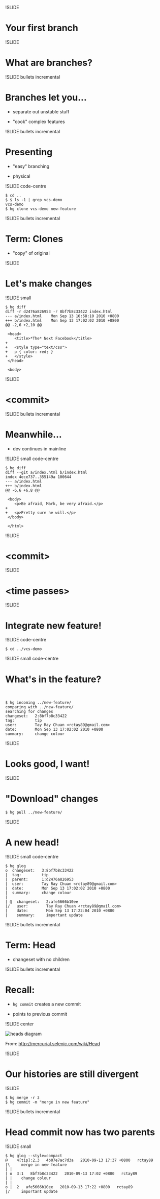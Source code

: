 !SLIDE

# Your first branch #

!SLIDE

# What are branches?

!SLIDE bullets incremental

# Branches let you...

- separate out unstable stuff

- "cook" complex features

!SLIDE bullets incremental

# Presenting

- "easy" branching

- physical

!SLIDE code-centre

	$ cd ..
	$ $ ls -1 | grep vcs-demo
	vcs-demo
	$ hg clone vcs-demo new-feature

!SLIDE bullets incremental

# Term: Clones

- "copy" of original

!SLIDE

# Let's make changes

!SLIDE small

	$ hg diff
	diff -r d2476a826953 -r 8bf7b8c33422 index.html
	--- a/index.html	Mon Sep 13 16:58:10 2010 +0800
	+++ b/index.html	Mon Sep 13 17:02:02 2010 +0800
	@@ -2,6 +2,10 @@

	 <head>
	 	<title>*The* Next Facebook</title>
	+
	+	<style type="text/css">
	+	p { color: red; }
	+	</style>
	 </head>

	 <body>


!SLIDE

# &lt;commit&gt;

!SLIDE bullets incremental

# Meanwhile...

- dev continues in mainline

!SLIDE small code-centre

	$ hg diff
	diff --git a/index.html b/index.html
	index 4ece737..355149a 100644
	--- a/index.html
	+++ b/index.html
	@@ -6,6 +6,8 @@

	 <body>
	 	<p>Be afraid, Mark, be very afraid.</p>
	+
	+	<p>Pretty sure he will.</p>
	 </body>

	 </html>


!SLIDE

# &lt;commit&gt;

!SLIDE

# &lt;time passes&gt;

!SLIDE

# Integrate new feature!

!SLIDE code-centre

	$ cd ../vcs-demo

!SLIDE small code-centre

# What's in the feature?

<br />

	$ hg incoming ../new-feature/
	comparing with ../new-feature/
	searching for changes
	changeset:   2:8bf7b8c33422
	tag:         tip
	user:        Tay Ray Chuan <rctay89@gmail.com>
	date:        Mon Sep 13 17:02:02 2010 +0800
	summary:     change colour

!SLIDE

# Looks good, I want!

!SLIDE

# "Download" changes

	$ hg pull ../new-feature/

!SLIDE

# A new head!

!SLIDE small code-centre

	$ hg glog
	o  changeset:   3:8bf7b8c33422
	|  tag:         tip
	|  parent:      1:d2476a826953
	|  user:        Tay Ray Chuan <rctay89@gmail.com>
	|  date:        Mon Sep 13 17:02:02 2010 +0800
	|  summary:     change colour
	|
	| @  changeset:   2:afe5666b10ee
	|/   user:        Tay Ray Chuan <rctay89@gmail.com>
	|    date:        Mon Sep 13 17:22:04 2010 +0800
	|    summary:     important update

!SLIDE bullets incremental

# Term: Head

- changeset with no children

!SLIDE bullets incremental

# Recall:

- `hg commit` creates a new commit

- points to previous commit

!SLIDE center

![heads diagram](wiki-heads.png)

From: http://mercurial.selenic.com/wiki/Head

!SLIDE

# Our histories are still divergent

!SLIDE

	$ hg merge -r 3
	$ hg commit -m "merge in new feature"

!SLIDE bullets incremental

# Head commit now has two parents

!SLIDE small

	$ hg glog --style=compact
	@    4[tip]:2,3   4b07e7ac7d3a   2010-09-13 17:37 +0800   rctay89
	|\     merge in new feature
	| |
	| o  3:1   8bf7b8c33422   2010-09-13 17:02 +0800   rctay89
	| |    change colour
	| |
	o |  2   afe5666b10ee   2010-09-13 17:22 +0800   rctay89
	|/     important update

